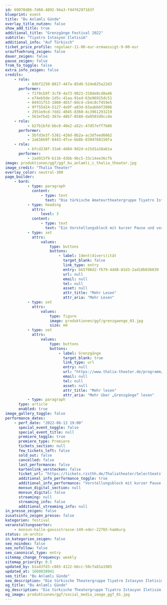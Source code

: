 ```yaml
---
id: 69070d86-7d68-4892-94a3-f44f6297163f
blueprint: event
title: "Bu Anlamlı Günde"
overlay_title_nutzen: false
show_add_title: true
additional_title: "Grenzgänge Festival 2022"
subtitle: "Tiyatro Istasyon Iletisim"
additional_info: "Auf Türkisch"
ticket_price_profile: regulaer-11-00-eur-ermaessigt-9-00-eur
urauffuehrung_zeigen: false
dauer_zeigen: false
pause_zeigen: false
from_to_toggle: false
extra_info_zeigen: false
credits:
    - role:
          - 0dbf2250-8817-447a-85d6-524e025a22d3
      performer:
          - f1f0cb9f-3cf8-4a73-9821-310de0cd8a46
          - e74eb5de-1d5c-41aa-91ed-63e96915dc51
          - 04931f53-1060-4b57-8dc4-cb4c8cf459e5
          - 9ff55d24-5127-4a9f-a83d-63aabbbf2606
          - 2951e9cd-7dd1-4045-8360-4c3961293219
          - 563efbd2-367e-48b7-8588-da9503d9ccde
    - role:
          - b27b1bfd-bbc8-40e2-a52c-47d57eff7b86
      performer:
          - 5bfd3e37-5381-426d-8b2a-ac3dfeed6662
          - 2a616b9f-8443-4fce-bb8b-8394768150fa
    - role:
          - bfcd238f-33a6-4d84-9d2d-e15d1a18ab1a
      performer:
          - 2ad915f9-b116-43bb-9bc5-33c14ee36cfb
image: produktionen/ggf/ggf_bu_anlamli_c_thalia_theater.jpg
image_credit: "Thalia Theater"
overlay_color: neutral-300
page_builder:
    - bard:
          - type: paragraph
            content:
                - type: text
                  text: "Die türkische Amateurtheatergruppe Tiyatro Istasyon Iletisim zeigt Ausschnitte des Stückes „Bu Anlamlı Günde“ der in Istanbul lebenden Schriftstellerin, Schauspielerin und Regisseurin Zeynep Kacar. Kacar nutzt dabei Werbeeinlagen als stilistischen Kniff, um feministische Kritik an der aktuellen türkischen Gesellschaft im kommerzialisierten Kontext zu üben, vor allem im Hinblick auf die Stellung der Frau in der Gesellschaft sowie ihren Umgang mit Religion und Konsum."
          - type: heading
            attrs:
                level: 3
            content:
                - type: text
                  text: "Ein Vorstellungsblock mit kurzer Pause und vorher:"
          - type: set
            attrs:
                values:
                    type: buttons
                    buttons:
                        - label: Ident(divers)ität
                          target_blank: false
                          link_type: entry
                          entry: bb5f08d2-f679-4dd8-81d3-2ad18b036039
                          url: null
                          email: null
                          tel: null
                          asset: null
                          attr_title: "Mehr Lesen"
                          attr_aria: "Mehr Lesen"
          - type: set
            attrs:
                values:
                    type: figure
                    image: produktionen/ggf/grenzgaenge_03.jpg
                    size: md
          - type: set
            attrs:
                values:
                    type: buttons
                    buttons:
                        - label: Grenzgänge
                          target_blank: true
                          link_type: url
                          entry: null
                          url: "https://www.thalia-theater.de/programm/jung&mehr/festivals/grenzgaenge/grenzgaenge-2022/"
                          email: null
                          tel: null
                          asset: null
                          attr_title: "Mehr lesen"
                          attr_aria: "Mehr über „Grenzgänge“ lesen"
          - type: paragraph
      type: article
      enabled: true
image_gallery_toggle: false
performance_dates:
    - perf_date: "2022-06-13 19:00"
      special_event_toggle: false
      special_event_title: null
      premiere_toggle: true
      premiere_type: Premiere
      tickets_section: null
      few_tickets_left: false
      sold_out: false
      cancelled: false
      last_performance: false
      kartenlink_verstecken: false
      ticket_url: "https://tickets.rzsthh.de/Thaliatheater/SelectSeats?ret=1&e=11985&lang=de&play=showcase-tuerkischsprachiger-amateurtheatergruppen-2022&cookies=2"
      additional_info_performance_toggle: true
      additional_info_performance: "Vorstellungsblock mit kurzer Pause <br> „Ident(divers)ität“ & „Bu Anlamlı Günde“ <br> Einführung: 18:45 Uhr"
      monsun_digital_section: null
      monsun_digital: false
      streaming: null
      streaming_info: false
      additional_streaming_info: null
in_presse_zeigen: false
zusatsinfo_zeigen_presse: false
kategorien: festival
veranstaltungsoerter:
    - monsun-halle-gaussstrasse-149-oder-22765-hamburg
status: im-archiv
in_kategorien_zeigen: false
seo_noindex: false
seo_nofollow: false
seo_canonical_type: entry
sitemap_change_frequency: weekly
sitemap_priority: 0.5
updated_by: b1a43fd3-c865-4122-b6cc-50cfa81a1985
updated_at: 1660038941
seo_title: "Bu Anlamlı Günde"
seo_description: "Die türkische Theatergruppe Tiyatro Istasyon Iletisim zeigt Ausschnitte des Stückes „Bu Anlamlı Günde“ der in Istanbul lebenden Schriftstellerin Zeynep Kacar."
og_title: "Bu Anlamlı Günde"
og_description: "Die türkische Theatergruppe Tiyatro Istasyon Iletisim zeigt Ausschnitte des Stückes „Bu Anlamlı Günde“ der in Istanbul lebenden Schriftstellerin Zeynep Kacar."
og_image: produktionen/ggf/social_media_image_ggf_01.jpg
---
```

